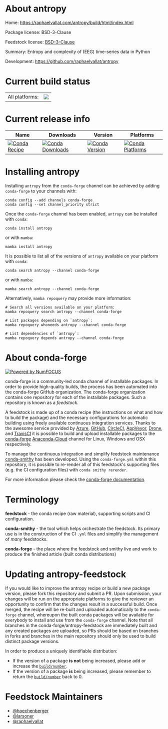 About antropy
=============

Home: https://raphaelvallat.com/antropy/build/html/index.html

Package license: BSD-3-Clause

Feedstock license: [BSD-3-Clause](https://github.com/conda-forge/antropy-feedstock/blob/main/LICENSE.txt)

Summary: Entropy and complexity of (EEG) time-series data in Python

Development: https://github.com/raphaelvallat/antropy

Current build status
====================


<table><tr><td>All platforms:</td>
    <td>
      <a href="https://dev.azure.com/conda-forge/feedstock-builds/_build/latest?definitionId=16379&branchName=main">
        <img src="https://dev.azure.com/conda-forge/feedstock-builds/_apis/build/status/antropy-feedstock?branchName=main">
      </a>
    </td>
  </tr>
</table>

Current release info
====================

| Name | Downloads | Version | Platforms |
| --- | --- | --- | --- |
| [![Conda Recipe](https://img.shields.io/badge/recipe-antropy-green.svg)](https://anaconda.org/conda-forge/antropy) | [![Conda Downloads](https://img.shields.io/conda/dn/conda-forge/antropy.svg)](https://anaconda.org/conda-forge/antropy) | [![Conda Version](https://img.shields.io/conda/vn/conda-forge/antropy.svg)](https://anaconda.org/conda-forge/antropy) | [![Conda Platforms](https://img.shields.io/conda/pn/conda-forge/antropy.svg)](https://anaconda.org/conda-forge/antropy) |

Installing antropy
==================

Installing `antropy` from the `conda-forge` channel can be achieved by adding `conda-forge` to your channels with:

```
conda config --add channels conda-forge
conda config --set channel_priority strict
```

Once the `conda-forge` channel has been enabled, `antropy` can be installed with `conda`:

```
conda install antropy
```

or with `mamba`:

```
mamba install antropy
```

It is possible to list all of the versions of `antropy` available on your platform with `conda`:

```
conda search antropy --channel conda-forge
```

or with `mamba`:

```
mamba search antropy --channel conda-forge
```

Alternatively, `mamba repoquery` may provide more information:

```
# Search all versions available on your platform:
mamba repoquery search antropy --channel conda-forge

# List packages depending on `antropy`:
mamba repoquery whoneeds antropy --channel conda-forge

# List dependencies of `antropy`:
mamba repoquery depends antropy --channel conda-forge
```


About conda-forge
=================

[![Powered by
NumFOCUS](https://img.shields.io/badge/powered%20by-NumFOCUS-orange.svg?style=flat&colorA=E1523D&colorB=007D8A)](https://numfocus.org)

conda-forge is a community-led conda channel of installable packages.
In order to provide high-quality builds, the process has been automated into the
conda-forge GitHub organization. The conda-forge organization contains one repository
for each of the installable packages. Such a repository is known as a *feedstock*.

A feedstock is made up of a conda recipe (the instructions on what and how to build
the package) and the necessary configurations for automatic building using freely
available continuous integration services. Thanks to the awesome service provided by
[Azure](https://azure.microsoft.com/en-us/services/devops/), [GitHub](https://github.com/),
[CircleCI](https://circleci.com/), [AppVeyor](https://www.appveyor.com/),
[Drone](https://cloud.drone.io/welcome), and [TravisCI](https://travis-ci.com/)
it is possible to build and upload installable packages to the
[conda-forge](https://anaconda.org/conda-forge) [Anaconda-Cloud](https://anaconda.org/)
channel for Linux, Windows and OSX respectively.

To manage the continuous integration and simplify feedstock maintenance
[conda-smithy](https://github.com/conda-forge/conda-smithy) has been developed.
Using the ``conda-forge.yml`` within this repository, it is possible to re-render all of
this feedstock's supporting files (e.g. the CI configuration files) with ``conda smithy rerender``.

For more information please check the [conda-forge documentation](https://conda-forge.org/docs/).

Terminology
===========

**feedstock** - the conda recipe (raw material), supporting scripts and CI configuration.

**conda-smithy** - the tool which helps orchestrate the feedstock.
                   Its primary use is in the construction of the CI ``.yml`` files
                   and simplify the management of *many* feedstocks.

**conda-forge** - the place where the feedstock and smithy live and work to
                  produce the finished article (built conda distributions)


Updating antropy-feedstock
==========================

If you would like to improve the antropy recipe or build a new
package version, please fork this repository and submit a PR. Upon submission,
your changes will be run on the appropriate platforms to give the reviewer an
opportunity to confirm that the changes result in a successful build. Once
merged, the recipe will be re-built and uploaded automatically to the
`conda-forge` channel, whereupon the built conda packages will be available for
everybody to install and use from the `conda-forge` channel.
Note that all branches in the conda-forge/antropy-feedstock are
immediately built and any created packages are uploaded, so PRs should be based
on branches in forks and branches in the main repository should only be used to
build distinct package versions.

In order to produce a uniquely identifiable distribution:
 * If the version of a package **is not** being increased, please add or increase
   the [``build/number``](https://docs.conda.io/projects/conda-build/en/latest/resources/define-metadata.html#build-number-and-string).
 * If the version of a package **is** being increased, please remember to return
   the [``build/number``](https://docs.conda.io/projects/conda-build/en/latest/resources/define-metadata.html#build-number-and-string)
   back to 0.

Feedstock Maintainers
=====================

* [@hoechenberger](https://github.com/hoechenberger/)
* [@larsoner](https://github.com/larsoner/)
* [@raphaelvallat](https://github.com/raphaelvallat/)

